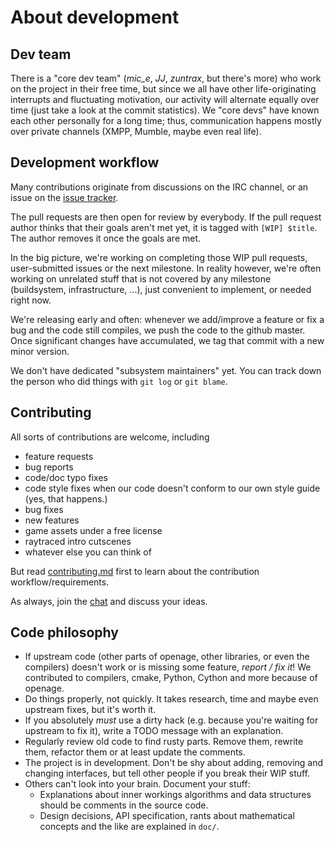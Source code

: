 About development
=================

Dev team
--------

There is a "core dev team" (*mic_e*, *JJ*, *zuntrax*, but there's more)
who work on the project in their free time,
but since we all have other life-originating interrupts and fluctuating motivation,
our activity will alternate equally over time (just take a look at the commit statistics).
We "core devs" have known each other personally for a long time;
thus, communication happens mostly over private channels (XMPP, Mumble, maybe even real life).


Development workflow
--------------------

Many contributions originate from discussions on the IRC channel,
or an issue on the [issue tracker](https://github.com/sfttech/openage/issues).

The pull requests are then open for review by everybody.
If the pull request author thinks that their goals aren't met yet,
it is tagged with `[WIP] $title`.
The author removes it once the goals are met.

In the big picture, we're working on completing those WIP pull requests,
user-submitted issues or the next milestone.
In reality however, we're often working on unrelated stuff that is not covered
by any milestone (buildsystem, infrastructure, ...),
just convenient to implement, or needed right now.

We're releasing early and often: whenever we add/improve a feature or
fix a bug and the code still compiles, we push the code to the github master.
Once significant changes have accumulated,
we tag that commit with a new minor version.

We don't have dedicated "subsystem maintainers" yet.
You can track down the person who did things with `git log` or `git blame`.


Contributing
------------

All sorts of contributions are welcome, including

 - feature requests
 - bug reports
 - code/doc typo fixes
 - code style fixes when our code doesn't conform to our own style guide (yes, that happens.)
 - bug fixes
 - new features
 - game assets under a free license
 - raytraced intro cutscenes
 - whatever else you can think of

But read [contributing.md](/doc/contributing.md) first to learn about the contribution workflow/requirements.

As always, join the [chat](/README.md#contact) and discuss your ideas.


Code philosophy
---------------

 - If upstream code (other parts of openage, other libraries,
   or even the compilers) doesn't work or is missing some feature,
   _report / fix it_! We contributed to compilers, cmake, Python, Cython and more because of openage.
 - Do things properly, not quickly. It takes research, time and maybe even upstream fixes, but it's worth it.
 - If you absolutely _must_ use a dirty hack (e.g. because you're waiting for upstream to fix it), write a TODO message with an explanation.
 - Regularly review old code to find rusty parts. Remove them, rewrite them, refactor them or at least update the comments.
 - The project is in development. Don't be shy about adding, removing and changing interfaces, but tell other people if you break their WIP stuff.
 - Others can't look into your brain. Document your stuff:
   - Explanations about inner workings algorithms and data structures should be comments in the source code.
   - Design decisions, API specification, rants about mathematical concepts and the like are explained in `doc/`.

